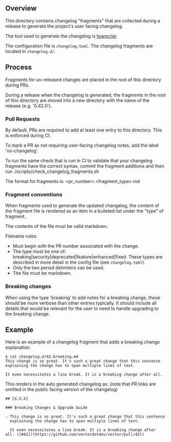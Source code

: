 ## Overview

This directory contains changelog "fragments" that are collected during a release to
generate the project's user facing changelog.

The tool used to generate the changelog is [towncrier](https://towncrier.readthedocs.io/en/stable/markdown.html).

The configuration file is `changelog.toml`.
The changelog fragments are located in `changelog.d/`.

## Process

Fragments for un-released changes are placed in the root of this directory during PRs.

During a release when the changelog is generated, the fragments in the root of this
directory are moved into a new directory with the name of the release (e.g. '0.42.0').

### Pull Requests

By default, PRs are required to add at least one entry to this directory.
This is enforced during CI.

To mark a PR as not requiring user-facing changelog notes, add the label 'no-changelog'.

To run the same check that is run in CI to validate that your changelog fragments have
the correct syntax, commit the fragment additions and then run ./scripts/check_changelog_fragments.sh

The format for fragments is: \<pr_number\>.\<fragment_type\>.md

### Fragment conventions

When fragments used to generate the updated changelog, the content of the fragment file is
rendered as an item in a bulleted list under the "type" of fragment.

The contents of the file must be valid markdown.

Filename rules:
- Must begin with the PR number associated with the change.
- The type must be one of: breaking|security|deprecated|feature|enhanced|fixed.
  These types are described in more detail in the config file (see `changelog.toml`).
- Only the two period delimiters can be used.
- The file must be markdown.

### Breaking changes

When using the type 'breaking' to add notes for a breaking change, these should be more verbose than
other entries typically. It should include all details that would be relevant for the user to need
to handle upgrading to the breaking change.

## Example

Here is an example of a changelog fragment that adds a breaking change explanation.

    $ cat changelog.d/42.breaking.md
    This change is so great. It's such a great change that this sentence
    explaining the change has to span multiple lines of text.

    It even necessitates a line break. It is a breaking change after all.

This renders in the auto generated changelog as:
(note that PR links are omitted in the public facing version of the changelog)

    ## [X.X.X]

    ### Breaking Changes & Upgrade Guide

    - This change is so great. It's such a great change that this sentence
      explaining the change has to span multiple lines of text.

      It even necessitates a line break. It is a breaking change after all. ([#42])(https://github.com/vectordotdev/vector/pull/42))
